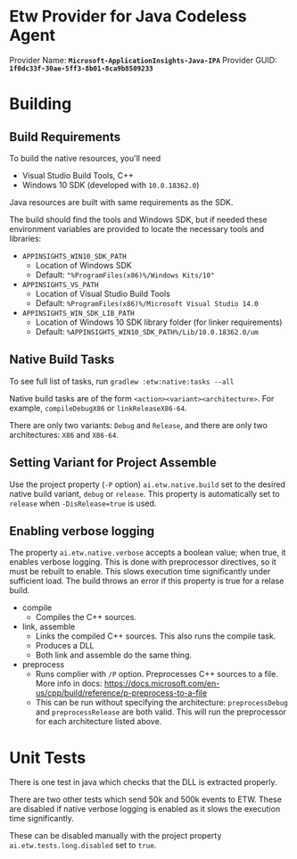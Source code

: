 # Etw Provider for Java Codeless Agent

Provider Name: **`Microsoft-ApplicationInsights-Java-IPA`**
Provider GUID: **`1f0dc33f-30ae-5ff3-8b01-8ca9b8509233`**

# Building

## Build Requirements
To build the native resources, you'll need
* Visual Studio Build Tools, C++
* Windows 10 SDK (developed with `10.0.18362.0`)

Java resources are built with same requirements as the SDK.

The build should find the tools and Windows SDK, but if needed these environment variables are provided to locate the necessary tools and libraries:
* `APPINSIGHTS_WIN10_SDK_PATH`
  * Location of Windows SDK
  * Default: `"%ProgramFiles(x86)%/Windows Kits/10"`
* `APPINSIGHTS_VS_PATH`
  * Location of Visual Studio Build Tools
  * Default: `%ProgramFiles(x86)%/Microsoft Visual Studio 14.0`
* `APPINSIGHTS_WIN_SDK_LIB_PATH`
  * Location of Windows 10 SDK library folder (for linker requirements)
  * Default: `%APPINSIGHTS_WIN10_SDK_PATH%/Lib/10.0.18362.0/um`


## Native Build Tasks
To see full list of tasks, run `gradlew :etw:native:tasks --all`

Native build tasks are of the form `<action><variant><architecture>`. For example, `compileDebugX86` or `linkReleaseX86-64`.

There are only two variants: `Debug` and `Release`, and there are only two architectures: `X86` and `X86-64`.

## Setting Variant for Project Assemble

Use the project property (`-P` option) `ai.etw.native.build` set to the desired native build variant, `debug` or `release`. This property is automatically set to `release` when `-DisRelease=true` is used.

## Enabling verbose logging

The property `ai.etw.native.verbose` accepts a boolean value; when true, it enables verbose logging. This is done with preprocessor directives, so it must be rebuilt to enable. This slows execution time significantly under sufficient load. The build throws an error if this property is true for a relase build.

* compile
  * Compiles the C++ sources.
* link, assemble
  * Links the compiled C++ sources. This also runs the compile task.
  * Produces a DLL
  * Both link and assemble do the same thing.
* preprocess
  * Runs complier with `/P` option. Preprocesses C++ sources to a file. More info in docs: https://docs.microsoft.com/en-us/cpp/build/reference/p-preprocess-to-a-file
  * This can be run without specifying the architecture: `preprocessDebug` and `preprocessRelease` are both valid. This will run the preprocessor for each architecture listed above.

# Unit Tests

There is one test in java which checks that the DLL is extracted properly.

There are two other tests which send 50k and 500k events to ETW. These are disabled if native verbose logging is enabled as it slows the execution time significantly.

These can be disabled manually with the project property `ai.etw.tests.long.disabled` set to `true`.
